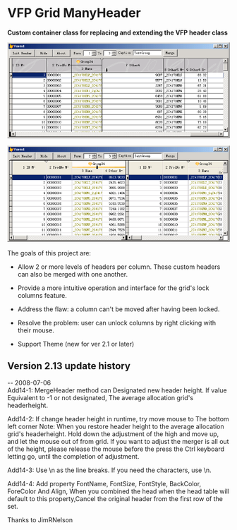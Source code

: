 # VFP Grid ManyHeader

**Custom container class for replacing and extending the VFP header class**

![](VFP_Grid_ManyHeader_sample2.gif)

![](VFP_Grid_ManyHeader_sample3.gif)

The goals of this project are:

* Allow 2 or more levels of headers per column. These custom headers can also be merged with one another.

* Provide a more intuitive operation and interface for the grid's lock columns feature.

* Address the flaw: a column can't be moved after having been locked.

* Resolve the problem: user can unlock columns by right clicking with their mouse.

* Support Theme (new for ver 2.1 or later)

## Version 2.13 update history

-- 2008-07-06  
Add14-1: MergeHeader method can Designated new header height. If value Equivalent to -1 or not designated, The average allocation grid's headerheight.

Add14-2: If change header height in runtime, try move mouse to The bottom left corner
Note: When you restore header height to the average allocation grid's headerheight. Hold down the adjustment of the high and move up, and let the mouse out of from grid. If you want to adjust the merger is all out of the height, please release the mouse before the press the Ctrl keyboard letting go, until the completion of adjustment.

Add14-3: Use \n as the line breaks. If you need the characters, use \\n.

Add14-4: Add property FontName, FontSize, FontStyle, BackColor, ForeColor And Align, When you combined the head when the head table will default to this property,Cancel the original header from the first row of the set.

Thanks to JimRNelson